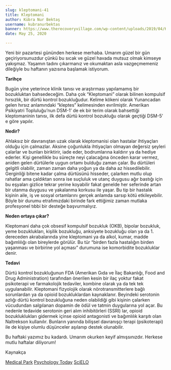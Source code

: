```yaml
---
slug: kleptomani-41
title: Kleptomani
author: Kübra Nur Bektaş
username: kubranurbektas
banner: https://www.therecoveryvillage.com/wp-content/uploads/2019/04/Kleptomania-statistics.jpg
date: May 25, 2020

---
```

Yeni bir pazartesi gününden herkese merhaba. Umarım güzel bir gün geçiriyorsunuzdur çünkü bu sıcak ve güzel havada mutsuz olmak kimseye yakışmaz. Yaşamın tadını çıkarmanız ve okumaktan asla vazgeçmemeniz dileğiyle bu haftanın yazısına başlamak istiyorum.

**Tarihçe**

Bugün yine yeterince klinik tanısı ve araştırması yapılamamış bir bozukluktan bahsedeceğim. Daha çok “Kleptomani” olarak bilinen kompulsif hırsızlık, bir dürtü kontrol bozukluğudur. Kelime kökeni olarak Yunancadan gelen hırsız anlamındaki “kleptes” kelimesinden evrilmiştir. Amerikan Psikiyatri Topluluğu’nun DSM-1’ de ek bir terim olarak bahsettiği kleptomaninin tanısı, ilk defa dürtü kontrol bozukluğu olarak geçtiği DSM-5’ e göre yapılır.

**Nedir?**

Ahlaksız bir davranıştan uzak olarak kleptomanisi olan hastalar ihtiyaçları olduğu için çalmazlar. Aksine çoğunlukla ihtiyaçları olmayan değersiz şeyleri çalarlar ve bunları biriktirir, iade eder, bodrumlarına kaldırır ya da hediye ederler. Kişi genellikle bu süreçte neyi çalacağına önceden karar vermez, aniden gelen dürtülerle uygun ortamı bulduğu zaman çalar. Bu dürtüleri gelgitli olabilir, zaman zaman daha yoğun ya da daha az hissedilebilir. Gerginliği bitene kadar çalma dürtüsünü hisseder, çalarken mutlu olup rahatlar ama çaldıktan sonra ise suçluluk ve utanç duygusu ağır bastığı için bu eşyaları gizlice tekrar yerine koyabilir fakat genelde her seferinde artan bir utanma duygusu ve yakalanma korkusu ile yaşar. Bu tip bir hastalık kişinin aile, iş ve sosyal ortamlarını gerçek anlamda sarsıp kötü etkileyebilir. Böyle bir durumu etrafımızdaki birinde fark ettiğimiz zaman mutlaka profesyonel tıbbi bir desteğe başvurmalıyız.

**Neden ortaya çıkar?**

Kleptomani daha çok obsesif kompulsif bozukluk (OKB), bipolar bozukluk, yeme bozuklukları, kişilik bozukluğu, anksiyete bozukluğu olan ya da 1. dereceden akrabalarında yine kleptomani ya da alkol, kumar, madde bağımlılığı olan bireylerde görülür. Bu tür “birden fazla hastalığın birden yaşanması ve birbirine yol açması” durumuna ise komorbidite bozukluklar denir.

**Tedavi**

Dürtü kontrol bozukluğunun FDA (Amerikan Gıda ve İlaç Bakanlığı, Food and Drug Administration) tarafından önerilen kesin bir ilaç yoktur fakat psikoterapi ve farmakolojik tedaviler, kombine olarak ya da tek tek uygulanabilir. Kleptomani fizyolojik olarak nörotransmitterlere bağlı sorunlardan ya da opioid bozukluklardan kaynaklanır. Beyindeki serotonin azlığı dürtü kontrol bozukluğuna neden olabildiği gibi kişinin çalarken vücudundan salgılanan dopamin de ödül ve tatmin duygularına yol açar. Bu nedenle tedavide serotonin geri alım inhibitörleri (SSRI) lar, opioid bozukluklukları gidermek içinse opioid antagonisti ve bağımlılık karşıtı olan Naltrekson kullanılır. Bunların yanında bilişsel davranışçı terapi (psikoterapi) ile de kişiye olumlu düşünceler aşılanıp destek olunabilir.

Bu haftaki yazımız bu kadardı. Umarım okurken keyif almışsınızdır. Herkese mutlu haftalar diliyorum!

Kaynakça

[Medical Park](https://www.medicalpark.com.tr/kleptomani-calma-hastaligi/hg-2099 "Medical Park")
[Psychology Today](https://www.psychologytoday.com/intl/blog/inside-the-criminal-mind/201103/kleptomania-reality-or-psychiatric-invention "Psychology Today")
[SciELO](https://www.scielo.br/scielo.php?script=sci_arttext&pid=S1516-44462008000500003 "SciELO")